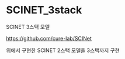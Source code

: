 # SCINET_3stack
SCINET 3스택 모델

https://github.com/cure-lab/SCINet

위에서 구현한 SCINET 2스택 모델을 3스택까지 구현


